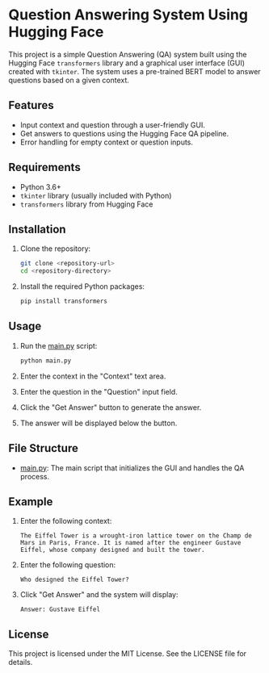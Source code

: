 # Question Answering System Using Hugging Face

This project is a simple Question Answering (QA) system built using the Hugging Face `transformers` library and a graphical user interface (GUI) created with `tkinter`. The system uses a pre-trained BERT model to answer questions based on a given context.

## Features

- Input context and question through a user-friendly GUI.
- Get answers to questions using the Hugging Face QA pipeline.
- Error handling for empty context or question inputs.

## Requirements

- Python 3.6+
- `tkinter` library (usually included with Python)
- `transformers` library from Hugging Face

## Installation

1. Clone the repository:
    ```sh
    git clone <repository-url>
    cd <repository-directory>
    ```

2. Install the required Python packages:
    ```sh
    pip install transformers
    ```

## Usage

1. Run the [main.py](http://_vscodecontentref_/0) script:
    ```sh
    python main.py
    ```

2. Enter the context in the "Context" text area.
3. Enter the question in the "Question" input field.
4. Click the "Get Answer" button to generate the answer.
5. The answer will be displayed below the button.

## File Structure

- [main.py](http://_vscodecontentref_/1): The main script that initializes the GUI and handles the QA process.

## Example

1. Enter the following context:
    ```
    The Eiffel Tower is a wrought-iron lattice tower on the Champ de Mars in Paris, France. It is named after the engineer Gustave Eiffel, whose company designed and built the tower.
    ```

2. Enter the following question:
    ```
    Who designed the Eiffel Tower?
    ```

3. Click "Get Answer" and the system will display:
    ```
    Answer: Gustave Eiffel
    ```

## License

This project is licensed under the MIT License. See the LICENSE file for details.
